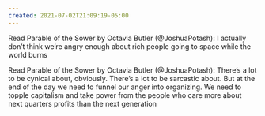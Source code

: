 ```yaml
---
created: 2021-07-02T21:09:19-05:00
---
```


Read Parable of the Sower by Octavia Butler (@JoshuaPotash): I actually don’t think we’re angry enough about rich people going to space while the world burns

Read Parable of the Sower by Octavia Butler (@JoshuaPotash): There’s a lot to be cynical about, obviously. There’s a lot to be sarcastic about. But at the end of the day we need to funnel our anger into organizing. We need to topple capitalism and take power from the people who care more about next quarters profits than the next generation

